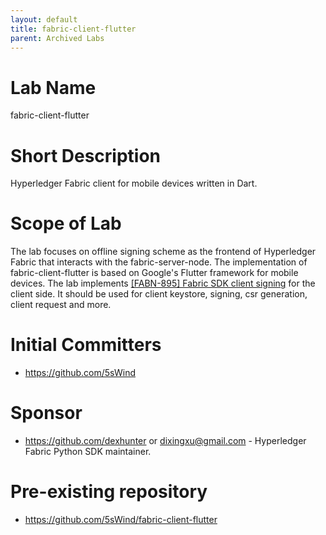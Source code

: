 ```yaml
---
layout: default
title: fabric-client-flutter
parent: Archived Labs
---
```

# Lab Name
fabric-client-flutter

# Short Description
Hyperledger Fabric client for mobile devices written in Dart.

# Scope of Lab
The lab focuses on offline signing scheme as the frontend of Hyperledger Fabric that interacts with the fabric-server-node. The implementation of fabric-client-flutter is based on Google's Flutter framework for mobile devices.
The lab implements [[FABN-895] Fabric SDK client signing](https://docs.google.com/document/d/1gj5XB7yS-pfjpvZEUQh5lBGSIE6aQemu8A69tAYQtTc/edit#heading=h.blytbnfrd23h) for the client side. It should be used for client keystore, signing, csr generation, client request and more.

# Initial Committers
- https://github.com/5sWind

# Sponsor
- https://github.com/dexhunter or dixingxu@gmail.com - Hyperledger Fabric Python SDK maintainer.

# Pre-existing repository
- https://github.com/5sWind/fabric-client-flutter
